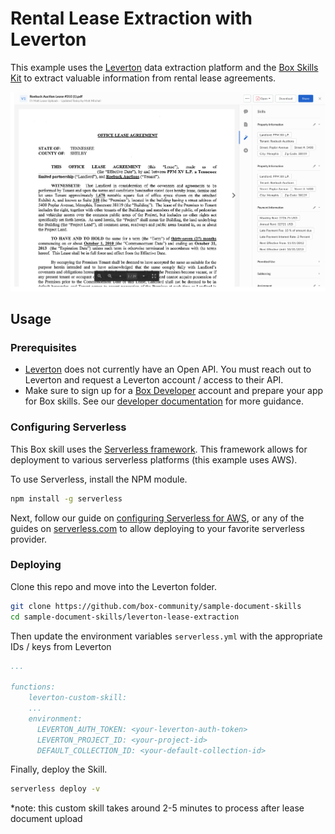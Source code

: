 # Rental Lease Extraction with Leverton

This example uses the [Leverton](https://www.leverton.ai/) data extraction platform and the [Box Skills Kit](https://github.com/box/box-skills-kit-nodejs) to extract valuable information from rental lease agreements.

![screenshot](./screenshots/sample-lease-extraction.png)

## Usage

### Prerequisites

* [Leverton](https://www.leverton.ai/) does not currently have an Open API. You must reach out to Leverton and request a Leverton account / access to their API.
* Make sure to sign up for a [Box Developer](https://developer.box.com/) account and prepare your app for Box skills. See our [developer documentation](https://developer.box.com/docs/box-skills) for more guidance.

### Configuring Serverless

This Box skill uses the [Serverless framework](https://serverless.com/). This framework allows for deployment to various serverless platforms (this example uses AWS).

To use Serverless, install the NPM module.

```bash
npm install -g serverless
```

Next, follow our guide on [configuring Serverless for AWS](../AWS_CONFIGURATION.md), or any of the guides on [serverless.com](https://serverless.com/) to allow deploying to your favorite serverless provider.

### Deploying

Clone this repo and move into the Leverton folder.

```bash
git clone https://github.com/box-community/sample-document-skills
cd sample-document-skills/leverton-lease-extraction
```

Then update the environment variables `serverless.yml` with the appropriate IDs / keys from Leverton

```yaml
...

functions:
    leverton-custom-skill:
    ...
    environment:
      LEVERTON_AUTH_TOKEN: <your-leverton-auth-token>
      LEVERTON_PROJECT_ID: <your-project-id>
      DEFAULT_COLLECTION_ID: <your-default-collection-id>
```

Finally, deploy the Skill.

```bash
serverless deploy -v
```

*note: this custom skill takes around 2-5 minutes to process after lease document upload
